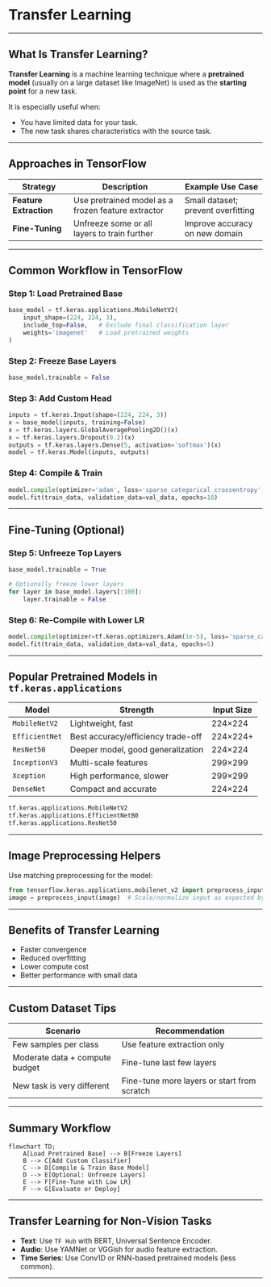 # Transfer Learning

---

## What Is Transfer Learning?

**Transfer Learning** is a machine learning technique where a **pretrained model** (usually on a large dataset like ImageNet) is used as the **starting point** for a new task.

It is especially useful when:

* You have limited data for your task.
* The new task shares characteristics with the source task.

---

## Approaches in TensorFlow

| Strategy               | Description                                        | Example Use Case                   |
| ---------------------- | -------------------------------------------------- | ---------------------------------- |
| **Feature Extraction** | Use pretrained model as a frozen feature extractor | Small dataset; prevent overfitting |
| **Fine-Tuning**        | Unfreeze some or all layers to train further       | Improve accuracy on new domain     |

---

## Common Workflow in TensorFlow

### Step 1: Load Pretrained Base

```python
base_model = tf.keras.applications.MobileNetV2(
    input_shape=(224, 224, 3),
    include_top=False,   # Exclude final classification layer
    weights='imagenet'   # Load pretrained weights
)
```

### Step 2: Freeze Base Layers

```python
base_model.trainable = False
```

### Step 3: Add Custom Head

```python
inputs = tf.keras.Input(shape=(224, 224, 3))
x = base_model(inputs, training=False)
x = tf.keras.layers.GlobalAveragePooling2D()(x)
x = tf.keras.layers.Dropout(0.2)(x)
outputs = tf.keras.layers.Dense(5, activation='softmax')(x)
model = tf.keras.Model(inputs, outputs)
```

### Step 4: Compile & Train

```python
model.compile(optimizer='adam', loss='sparse_categorical_crossentropy', metrics=['accuracy'])
model.fit(train_data, validation_data=val_data, epochs=10)
```

---

## Fine-Tuning (Optional)

### Step 5: Unfreeze Top Layers

```python
base_model.trainable = True

# Optionally freeze lower layers
for layer in base_model.layers[:100]:
    layer.trainable = False
```

### Step 6: Re-Compile with Lower LR

```python
model.compile(optimizer=tf.keras.optimizers.Adam(1e-5), loss='sparse_categorical_crossentropy', metrics=['accuracy'])
model.fit(train_data, validation_data=val_data, epochs=5)
```

---

## Popular Pretrained Models in `tf.keras.applications`

| Model          | Strength                           | Input Size |
| -------------- | ---------------------------------- | ---------- |
| `MobileNetV2`  | Lightweight, fast                  | 224×224    |
| `EfficientNet` | Best accuracy/efficiency trade-off | 224×224+   |
| `ResNet50`     | Deeper model, good generalization  | 224×224    |
| `InceptionV3`  | Multi-scale features               | 299×299    |
| `Xception`     | High performance, slower           | 299×299    |
| `DenseNet`     | Compact and accurate               | 224×224    |

```python
tf.keras.applications.MobileNetV2
tf.keras.applications.EfficientNetB0
tf.keras.applications.ResNet50
```

---

## Image Preprocessing Helpers

Use matching preprocessing for the model:

```python
from tensorflow.keras.applications.mobilenet_v2 import preprocess_input
image = preprocess_input(image)  # Scale/normalize input as expected by model
```

---

## Benefits of Transfer Learning

* Faster convergence
* Reduced overfitting
* Lower compute cost
* Better performance with small data

---

## Custom Dataset Tips

| Scenario                       | Recommendation                              |
| ------------------------------ | ------------------------------------------- |
| Few samples per class          | Use feature extraction only                 |
| Moderate data + compute budget | Fine-tune last few layers                   |
| New task is very different     | Fine-tune more layers or start from scratch |

---

## Summary Workflow

```mermaid
flowchart TD;
    A[Load Pretrained Base] --> B[Freeze Layers]
    B --> C[Add Custom Classifier]
    C --> D[Compile & Train Base Model]
    D --> E[Optional: Unfreeze Layers]
    E --> F[Fine-Tune with Low LR]
    F --> G[Evaluate or Deploy]
```

---

## Transfer Learning for Non-Vision Tasks

* **Text**: Use `TF Hub` with BERT, Universal Sentence Encoder.
* **Audio**: Use YAMNet or VGGish for audio feature extraction.
* **Time Series**: Use Conv1D or RNN-based pretrained models (less common).

---
